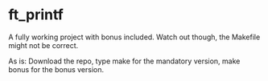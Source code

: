 # ft_printf

A fully working project with bonus included. Watch out though, the Makefile might not be correct.

As is:
Download the repo, type make for the mandatory version,
make bonus for the bonus version.
